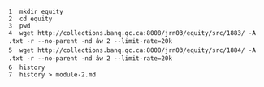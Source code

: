     1  mkdir equity
    2  cd equity
    3  pwd
    4  wget http://collections.banq.qc.ca:8008/jrn03/equity/src/1883/ -A .txt -r --no-parent -nd âw 2 --limit-rate=20k
    5  wget http://collections.banq.qc.ca:8008/jrn03/equity/src/1884/ -A .txt -r --no-parent -nd âw 2 --limit-rate=20k
    6  history
    7  history > module-2.md

